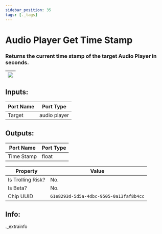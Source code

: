 ```yaml
---
sidebar_position: 35
tags: [._tags]
---
```


# Audio Player Get Time Stamp


### Returns the current time stamp of the target Audio Player in seconds.

| ![](https://images-ext-2.discordapp.net/external/MPmIaQzlEPmgGWlgi-WxBBXt0Bjv_zWPkg1y1f_sy3s/https/www.recroomcircuits.com/image/circuit/absolute-value?width=206&height=108) |
|-----|

## Inputs:
| Port Name | Port Type |
|-----------|-----------|
| Target | audio player |

## Outputs:
| Port Name | Port Type |
|-----------|-----------|
| Time Stamp | float | 

| Property  | Value |
|-------------------|-----------|
| Is Trolling Risk? | No. |
| Is Beta? | No. |
| Chip UUID | `61e8293d-5d5a-4dbc-9505-0a13faf8b4cc` |

## Info:
._extrainfo